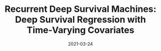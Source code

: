 ---
title: "Recurrent Deep Survival Machines: Deep Survival Regression with Time-Varying Covariates"
collection: talks
type: "Talk"
venue: "AAAI Symposium - Survival Prediction"
date: 2021-03-24
location: "Online"
---